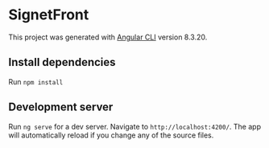 # SignetFront

This project was generated with [Angular CLI](https://github.com/angular/angular-cli) version 8.3.20.

## Install dependencies

Run `npm install`

## Development server

Run `ng serve` for a dev server. Navigate to `http://localhost:4200/`. The app will automatically reload if you change any of the source files.

